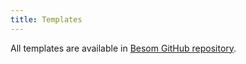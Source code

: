 ```yaml
---
title: Templates
---
```


All templates are available in [Besom GitHub repository](https://github.com/VirtusLab/besom/tree/v0.3.1/templates).